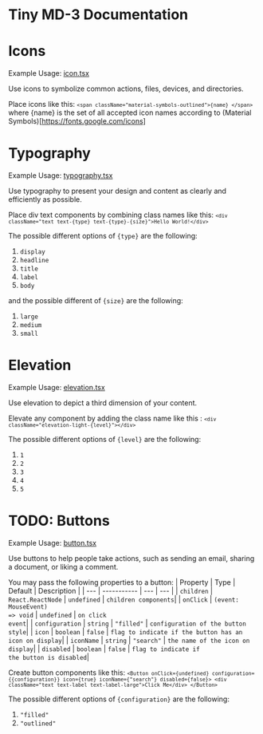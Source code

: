 # Tiny MD-3 Documentation

# Icons
Example Usage: [icon.tsx](https://github.com/highnet/vite-react-ts-md3-components/blob/master/vite-react-ts-md3-components/src/frames/icon.tsx)

Use icons to symbolize common actions, files, devices, and directories.

Place icons like this: <code>`<span className="material-symbols-outlined">{name}
      </span>`</code>
 where {name} is the set of all accepted icon names according to (Material Symbols)[https://fonts.google.com/icons]

# Typography

Example Usage: [typography.tsx](https://github.com/highnet/vite-react-ts-md3-components/blob/master/vite-react-ts-md3-components/src/frames/typography.tsx)

Use typography to present your design and content as clearly and efficiently as possible.

Place div text components by combining class names like this: <code>`<div className="text text-{type} text-{type}-{size}">Hello World!</div>`</code>

The possible different options of <code>{type}</code> are the following: 
1. <code>display</code>
2. <code>headline</code>
3. <code>title</code>
4. <code>label</code>
5. <code>body</code>

and the possible different of <code>{size}</code> are the following:
1. <code>large</code>
2. <code>medium</code>
3. <code>small</code>

# Elevation
Example Usage: [elevation.tsx](https://github.com/highnet/vite-react-ts-md3-components/blob/master/vite-react-ts-md3-components/src/frames/elevation.tsx)

Use elevation to depict a third dimension of your content.

Elevate any component by adding the class name like this : <code>`<div className="elevation-light-{level}"></div>`</code>

The possible different options of <code>{level}</code> are the following: 
1. <code>1</code>
2. <code>2</code>
3. <code>3</code>
4. <code>4</code>
5. <code>5</code>

# TODO: Buttons
Example Usage: [button.tsx](https://github.com/highnet/vite-react-ts-md3-components/blob/master/vite-react-ts-md3-components/src/frames/button.tsx)

Use buttons to help people take actions, such as sending an email, sharing a document, or liking a comment.

You may pass the following properties to a button:
| Property | Type |  Default | Description |
| --- | ----------- |  --- | --- |
| <code>children</code> | <code>React.ReactNode</code> |  <code>undefined</code> | <code>children components</code>| 
| <code>onClick</code> | <code>(event: MouseEvent<HTMLButtonElement>) => void</code> |  <code>undefined</code> | <code>on click event</code>| 
| <code>configuration</code> | <code>string</code> |  <code>"filled"</code> | <code>configuration of the button style</code>| 
| <code>icon</code> | <code>boolean</code> |  <code>false</code> | <code>flag to indicate if the button has an icon on display</code>| 
| <code>iconName</code> | <code>string</code> |  <code>"search"</code> | <code>the name of the icon on display</code>| 
| <code>disabled</code> | <code>boolean</code> |  <code>false</code> | <code>flag to indicate if the button is disabled</code>| 
  
Create button components like this:
<code>`<Button onClick={undefined} configuration={{configuration}} icon={true} iconName={"search"} disabled={false}> <div className="text text-label text-label-large">Click Me</div> </Button>`</code>
  
  
The possible different options of <code>{configuration}</code> are the following: 
1. <code>"filled"</code>
2. <code>"outlined"</code>
